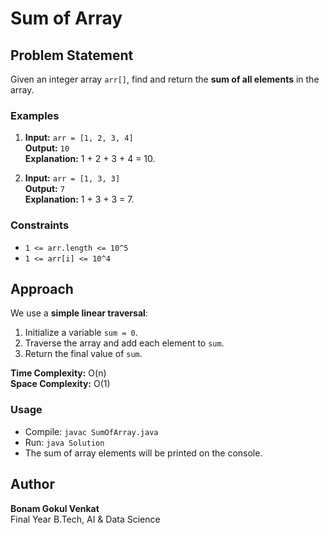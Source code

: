# Sum of Array

## Problem Statement
Given an integer array `arr[]`, find and return the **sum of all elements** in the array.

### Examples

1. **Input:** `arr = [1, 2, 3, 4]`  
   **Output:** `10`  
   **Explanation:** 1 + 2 + 3 + 4 = 10.

2. **Input:** `arr = [1, 3, 3]`  
   **Output:** `7`  
   **Explanation:** 1 + 3 + 3 = 7.

### Constraints
- `1 <= arr.length <= 10^5`  
- `1 <= arr[i] <= 10^4`  

## Approach
We use a **simple linear traversal**:

1. Initialize a variable `sum = 0`.
2. Traverse the array and add each element to `sum`.
3. Return the final value of `sum`.

**Time Complexity:** O(n)  
**Space Complexity:** O(1)  

### Usage
- Compile: `javac SumOfArray.java`  
- Run: `java Solution`  
- The sum of array elements will be printed on the console.

## Author
**Bonam Gokul Venkat**  
Final Year B.Tech, AI & Data Science
